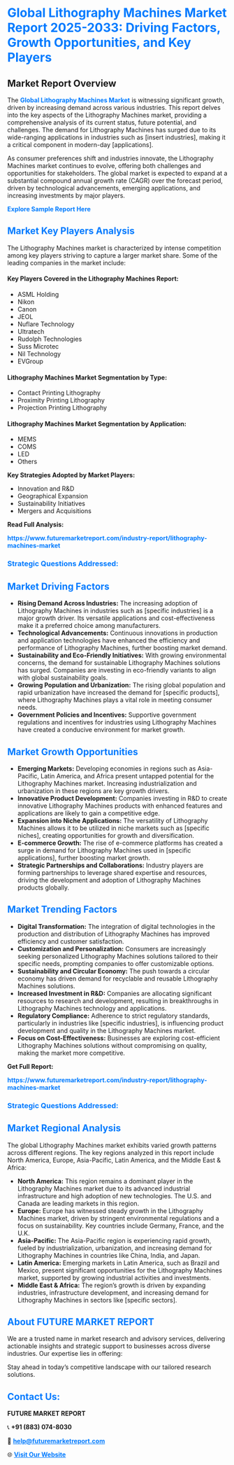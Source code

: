 <h1 style="color: #007BFF;">Global Lithography Machines Market Report 2025-2033: Driving Factors, Growth Opportunities, and Key Players</h1>

<section id="overview">
<h2>Market Report Overview</h2>
<p>The <a href="https://www.futuremarketreport.com/industry-report/lithography-machines-market" style="color: #007BFF; text-decoration: none;"><strong>Global Lithography Machines Market</strong></a> is witnessing significant growth, driven by increasing demand across various industries. This report delves into the key aspects of the Lithography Machines market, providing a comprehensive analysis of its current status, future potential, and challenges. The demand for Lithography Machines has surged due to its wide-ranging applications in industries such as [insert industries], making it a critical component in modern-day [applications].</p>
<p>As consumer preferences shift and industries innovate, the Lithography Machines market continues to evolve, offering both challenges and opportunities for stakeholders. The global market is expected to expand at a substantial compound annual growth rate (CAGR) over the forecast period, driven by technological advancements, emerging applications, and increasing investments by major players.</p>
</section>

<section id="overview">
<p><a href="https://www.futuremarketreport.com/request-sample/reportId=102296" style="color: #007BFF; text-decoration: none;"><strong>Explore Sample Report Here</strong></a></p>
</section>

<section id="key-players">
<h2 style="color: #007BFF;">Market Key Players Analysis</h2>
<p>The Lithography Machines market is characterized by intense competition among key players striving to capture a larger market share. Some of the leading companies in the market include:</p>
<h4>Key Players Covered in the Lithography Machines Report:</h4>
<ul><li>ASML Holding</li><li>Nikon</li><li>Canon</li><li>JEOL</li><li>Nuflare Technology</li><li>Ultratech</li><li>Rudolph Technologies</li><li>Suss Microtec</li><li>Nil Technology</li><li>EVGroup</li></ul>
<h4>Lithography Machines Market Segmentation by Type:</h4>
<ul><li>Contact Printing Lithography</li><li>Proximity Printing Lithography</li><li>Projection Printing Lithography</li></ul>

<h4>Lithography Machines Market Segmentation by Application:</h4>
<ul><li>MEMS</li><li>COMS</li><li>LED</li><li>Others</li></ul>
<p><strong>Key Strategies Adopted by Market Players:</strong></p>
<ul>
<li>Innovation and R&D</li>
<li>Geographical Expansion</li>
<li>Sustainability Initiatives</li>
<li>Mergers and Acquisitions</li>
</ul>
</section>

<section>
<p><strong>Read Full Analysis: </strong></p><a href="https://www.futuremarketreport.com/industry-report/lithography-machines-market" style="color: #007BFF; text-decoration: none;"><strong>https://www.futuremarketreport.com/industry-report/lithography-machines-market</strong></a>
<h3 style="color: #007BFF;">Strategic Questions Addressed:</h3>
</section>

<section id="driving-factors">
<h2 style="color: #007BFF;">Market Driving Factors</h2>
<ul>
<li><strong>Rising Demand Across Industries:</strong> The increasing adoption of Lithography Machines in industries such as [specific industries] is a major growth driver. Its versatile applications and cost-effectiveness make it a preferred choice among manufacturers.</li>
<li><strong>Technological Advancements:</strong> Continuous innovations in production and application technologies have enhanced the efficiency and performance of Lithography Machines, further boosting market demand.</li>
<li><strong>Sustainability and Eco-Friendly Initiatives:</strong> With growing environmental concerns, the demand for sustainable Lithography Machines solutions has surged. Companies are investing in eco-friendly variants to align with global sustainability goals.</li>
<li><strong>Growing Population and Urbanization:</strong> The rising global population and rapid urbanization have increased the demand for [specific products], where Lithography Machines plays a vital role in meeting consumer needs.</li>
<li><strong>Government Policies and Incentives:</strong> Supportive government regulations and incentives for industries using Lithography Machines have created a conducive environment for market growth.</li>
</ul>
</section>

<section id="growth-opportunities">
<h2 style="color: #007BFF;">Market Growth Opportunities</h2>
<ul>
<li><strong>Emerging Markets:</strong> Developing economies in regions such as Asia-Pacific, Latin America, and Africa present untapped potential for the Lithography Machines market. Increasing industrialization and urbanization in these regions are key growth drivers.</li>
<li><strong>Innovative Product Development:</strong> Companies investing in R&D to create innovative Lithography Machines products with enhanced features and applications are likely to gain a competitive edge.</li>
<li><strong>Expansion into Niche Applications:</strong> The versatility of Lithography Machines allows it to be utilized in niche markets such as [specific niches], creating opportunities for growth and diversification.</li>
<li><strong>E-commerce Growth:</strong> The rise of e-commerce platforms has created a surge in demand for Lithography Machines used in [specific applications], further boosting market growth.</li>
<li><strong>Strategic Partnerships and Collaborations:</strong> Industry players are forming partnerships to leverage shared expertise and resources, driving the development and adoption of Lithography Machines products globally.</li>
</ul>
</section>

<section id="trending-factors">
<h2 style="color: #007BFF;">Market Trending Factors</h2>
<ul>
<li><strong>Digital Transformation:</strong> The integration of digital technologies in the production and distribution of Lithography Machines has improved efficiency and customer satisfaction.</li>
<li><strong>Customization and Personalization:</strong> Consumers are increasingly seeking personalized Lithography Machines solutions tailored to their specific needs, prompting companies to offer customizable options.</li>
<li><strong>Sustainability and Circular Economy:</strong> The push towards a circular economy has driven demand for recyclable and reusable Lithography Machines solutions.</li>
<li><strong>Increased Investment in R&D:</strong> Companies are allocating significant resources to research and development, resulting in breakthroughs in Lithography Machines technology and applications.</li>
<li><strong>Regulatory Compliance:</strong> Adherence to strict regulatory standards, particularly in industries like [specific industries], is influencing product development and quality in the Lithography Machines market.</li>
<li><strong>Focus on Cost-Effectiveness:</strong> Businesses are exploring cost-efficient Lithography Machines solutions without compromising on quality, making the market more competitive.</li>
</ul>
</section>

<section>
<p><strong>Get Full Report: </strong></p><a href="https://www.futuremarketreport.com/industry-report/lithography-machines-market" style="color: #007BFF; text-decoration: none;"><strong>https://www.futuremarketreport.com/industry-report/lithography-machines-market</strong></a>
<h3 style="color: #007BFF;">Strategic Questions Addressed:</h3>
</section>


<section id="regional-analysis">
<h2 style="color: #007BFF;">Market Regional Analysis</h2>
<p>The global Lithography Machines market exhibits varied growth patterns across different regions. The key regions analyzed in this report include North America, Europe, Asia-Pacific, Latin America, and the Middle East & Africa:</p>
<ul>
<li><strong>North America:</strong> This region remains a dominant player in the Lithography Machines market due to its advanced industrial infrastructure and high adoption of new technologies. The U.S. and Canada are leading markets in this region.</li>
<li><strong>Europe:</strong> Europe has witnessed steady growth in the Lithography Machines market, driven by stringent environmental regulations and a focus on sustainability. Key countries include Germany, France, and the U.K.</li>
<li><strong>Asia-Pacific:</strong> The Asia-Pacific region is experiencing rapid growth, fueled by industrialization, urbanization, and increasing demand for Lithography Machines in countries like China, India, and Japan.</li>
<li><strong>Latin America:</strong> Emerging markets in Latin America, such as Brazil and Mexico, present significant opportunities for the Lithography Machines market, supported by growing industrial activities and investments.</li>
<li><strong>Middle East & Africa:</strong> The region’s growth is driven by expanding industries, infrastructure development, and increasing demand for Lithography Machines in sectors like [specific sectors].</li>
</ul>
</section>

<footer>
<h2 style="color: #007BFF;">About FUTURE MARKET REPORT</h2>
<p>We are a trusted name in market research and advisory services, delivering actionable insights and strategic support to businesses across diverse industries. Our expertise lies in offering:</p>

<p>Stay ahead in today’s competitive landscape with our tailored research solutions.</p>

<h2 style="color: #007BFF;">Contact Us:</h2>
<p><strong>FUTURE MARKET REPORT</strong></p>
<p>📞 <strong>+91 (883) 074-8030</strong></p>
<p>📧 <strong><a href="mailto:help@futuremarketreport.com" style="color: #007BFF;">help@futuremarketreport.com</a></strong></p>
<p>🌐 <strong><a href="https://www.futuremarketreport.com/" style="color: #007BFF;">Visit Our Website</a></strong></p>
</footer>